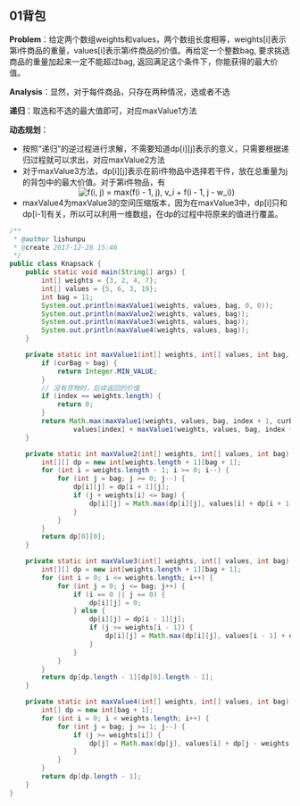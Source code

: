 ## 01背包

**Problem**：给定两个数组weights和values，两个数组长度相等，weights[i]表示第i件商品的重量，values[i]表示第i件商品的价值。再给定一个整数bag, 要求挑选商品的重量加起来一定不能超过bag, 返回满足这个条件下，你能获得的最大价值。

**Analysis**：显然，对于每件商品，只存在两种情况，选或者不选

**递归**：取选和不选的最大值即可，对应maxValue1方法

**动态规划**：

- 按照“递归”的逆过程进行求解，不需要知道dp[i]\[j]表示的意义，只需要根据递归过程就可以求出，对应maxValue2方法
- 对于maxValue3方法，dp[i]\[j]表示在前i件物品中选择若干件，放在总重量为j的背包中的最大价值。对于第i件物品，有<div align=center><img src="http://latex.codecogs.com/gif.latex?f(i,&space;j)&space;=&space;max(f(i&space;-&space;1,&space;j),&space;v_i&space;&plus;&space;f(i&space;-&space;1,&space;j&space;-&space;w_i))" title="f(i, j) = max(f(i - 1, j), v_i + f(i - 1, j - w_i))" /></div>
- maxValue4为maxValue3的空间压缩版本，因为在maxValue3中，dp[i]只和dp[i-1]有关，所以可以利用一维数组，在dp的过程中将原来的值进行覆盖。

```java
/**
 * @author lishunpu
 * @create 2017-12-28 15:46
 */
public class Knapsack {
    public static void main(String[] args) {
        int[] weights = {3, 2, 4, 7};
        int[] values = {5, 6, 3, 19};
        int bag = 11;
        System.out.println(maxValue1(weights, values, bag, 0, 0));
        System.out.println(maxValue2(weights, values, bag));
        System.out.println(maxValue3(weights, values, bag));
        System.out.println(maxValue4(weights, values, bag));
    }

    private static int maxValue1(int[] weights, int[] values, int bag, int index, int curBag) {
        if (curBag > bag) {
            return Integer.MIN_VALUE;
        }
        // 没有货物时，后续返回的价值
        if (index == weights.length) {
            return 0;
        }
        return Math.max(maxValue1(weights, values, bag, index + 1, curBag),
                values[index] + maxValue1(weights, values, bag, index + 1, curBag + weights[index]));
    }

    private static int maxValue2(int[] weights, int[] values, int bag) {
        int[][] dp = new int[weights.length + 1][bag + 1];
        for (int i = weights.length - 1; i >= 0; i--) {
            for (int j = bag; j >= 0; j--) {
                dp[i][j] = dp[i + 1][j];
                if (j + weights[i] <= bag) {
                    dp[i][j] = Math.max(dp[i][j], values[i] + dp[i + 1][j + weights[i]]);
                }
            }
        }
        return dp[0][0];
    }

    private static int maxValue3(int[] weights, int[] values, int bag) {
        int[][] dp = new int[weights.length + 1][bag + 1];
        for (int i = 0; i <= weights.length; i++) {
            for (int j = 0; j <= bag; j++) {
                if (i == 0 || j == 0) {
                    dp[i][j] = 0;
                } else {
                    dp[i][j] = dp[i - 1][j];
                    if (j >= weights[i - 1]) {
                        dp[i][j] = Math.max(dp[i][j], values[i - 1] + dp[i - 1][j - weights[i - 1]]);
                    }
                }
            }
        }
        return dp[dp.length - 1][dp[0].length - 1];
    }

    private static int maxValue4(int[] weights, int[] values, int bag) {
        int[] dp = new int[bag + 1];
        for (int i = 0; i < weights.length; i++) {
            for (int j = bag; j >= 1; j--) {
                if (j >= weights[i]) {
                    dp[j] = Math.max(dp[j], values[i] + dp[j - weights[i]]);
                }
            }
        }
        return dp[dp.length - 1];
    }
}
```

